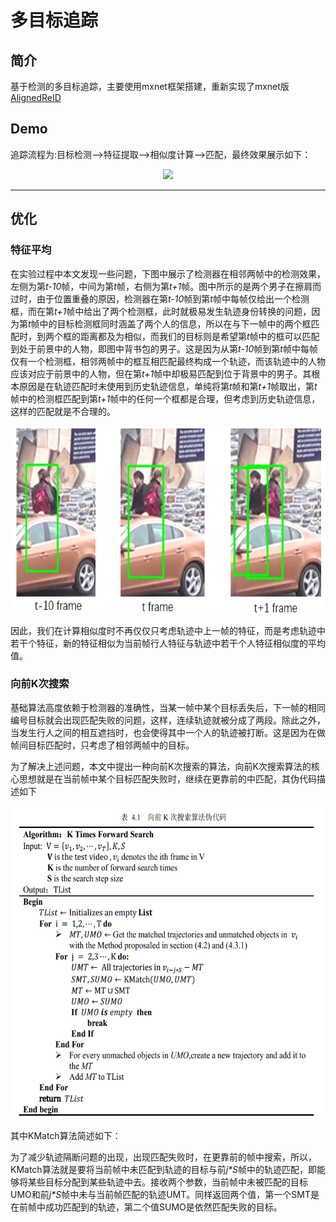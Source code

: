 # 多目标追踪
## 简介

基于检测的多目标追踪，主要使用mxnet框架搭建，重新实现了mxnet版
[AlignedReID](https://arxiv.org/abs/1711.08184)
## Demo

追踪流程为:目标检测-->特征提取-->相似度计算-->匹配，最终效果展示如下：
<div align=center><img src="images/demo.gif"/></div>

----
## 优化

### 特征平均


在实验过程中本文发现一些问题，下图中展示了检测器在相邻两帧中的检测效果，左侧为第*t-10*帧，中间为第*t*帧，右侧为第*t+1*帧。图中所示的是两个男子在擦肩而过时，由于位置重叠的原因，检测器在第*t-10*帧到第*t*帧中每帧仅给出一个检测框，而在第*t+1*帧中给出了两个检测框，此时就极易发生轨迹身份转换的问题，因为第*t*帧中的目标检测框同时涵盖了两个人的信息，所以在与下一帧中的两个框匹配时，到两个框的距离都及为相似，而我们的目标则是希望第*t*帧中的框可以匹配到处于前景中的人物，即图中背书包的男子。这是因为从第*t-10*帧到第*t*帧中每帧仅有一个检测框，相邻两帧中的框互相匹配最终构成一个轨迹，而该轨迹中的人物应该对应于前景中的人物，但在第*t+1*帧中却极易匹配到位于背景中的男子。其根本原因是在轨迹匹配时未使用到历史轨迹信息，单纯将第*t*帧和第*t+1*帧取出，第*t*帧中的检测框匹配到第*t+1*帧中的任何一个框都是合理，但考虑到历史轨迹信息，这样的匹配就是不合理的。
<div align=center><img width="600" height="300" src="images/7b791ccab45bec618e946469860cab50.png"/></div>

因此，我们在计算相似度时不再仅仅只考虑轨迹中上一帧的特征，而是考虑轨迹中若干个特征，新的特征相似为当前帧行人特征与轨迹中若干个人特征相似度的平均值。

### 向前K次搜索


基础算法高度依赖于检测器的准确性，当某一帧中某个目标丢失后，下一帧的相同编号目标就会出现匹配失败的问题，这样，连续轨迹就被分成了两段。除此之外，当发生行人之间的相互遮挡时，也会使得其中一个人的轨迹被打断。这是因为在做帧间目标匹配时，只考虑了相邻两帧中的目标。

为了解决上述问题，本文中提出一种向前K次搜索的算法，向前K次搜索算法的核心思想就是在当前帧中某个目标匹配失败时，继续在更靠前的中匹配，其伪代码描述如下
<div align=center><img width="600" height="500" src="images/pseudocode.png"/></div>

其中KMatch算法简述如下：

为了减少轨迹隔断问题的出现，出现匹配失败时，在更靠前的帧中搜索，所以，KMatch算法就是要将当前帧中未匹配到轨迹的目标与前*j\*S*帧中的轨迹匹配，即能够将某些目标分配到某些轨迹中去。接收两个参数，当前帧中未被匹配的目标UMO和前*j\*S*帧中未与当前帧匹配的轨迹UMT。同样返回两个值，第一个SMT是在前帧中成功匹配到的轨迹，第二个值SUMO是依然匹配失败的目标。
